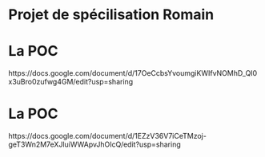 # Projet de spécilisation Romain
<h1> La POC </h1>
https://docs.google.com/document/d/17OeCcbsYvoumgiKWIfvNOMhD_QI0x3uBro0zufwg4GM/edit?usp=sharing<br/>
<h1> La POC </h1>
https://docs.google.com/document/d/1EZzV36V7iCeTMzoj-geT3Wn2M7eXJluiWWApvJhOIcQ/edit?usp=sharing<br/>
